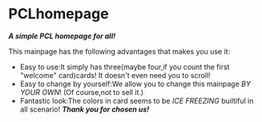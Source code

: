 # PCLhomepage
***A simple PCL homepage for all!***
    
This mainpage has the following advantages that makes you use it:
* Easy to use:It simply has three(maybe four,if you count the first "welcome" card)cards!  It doesn't even need you to scroll!
* Easy to change by yourself:We allow you to change this mainpage _BY YOUR OWN_! (Of course,not to sell it.)
* Fantastic look:The colors in card seems to be _ICE FREEZING_ builtiful in all scenario!  ***Thank you for chosen us!***
